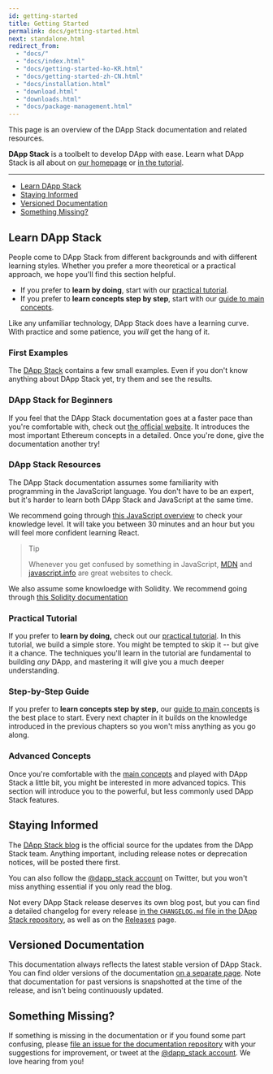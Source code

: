 ```yaml
---
id: getting-started
title: Getting Started
permalink: docs/getting-started.html
next: standalone.html
redirect_from:
  - "docs/"
  - "docs/index.html"
  - "docs/getting-started-ko-KR.html"
  - "docs/getting-started-zh-CN.html"
  - "docs/installation.html"
  - "download.html"
  - "downloads.html"
  - "docs/package-management.html"
---
```


This page is an overview of the DApp Stack documentation and related resources.

**DApp Stack** is a toolbelt to develop DApp with ease. Learn what DApp Stack is all about on [our homepage](/) or [in the tutorial](/tutorial/tutorial.html).

---

- [Learn DApp Stack](#learn-dapp-stack)
- [Staying Informed](#staying-informed)
- [Versioned Documentation](#versioned-documentation)
- [Something Missing?](#something-missing)

## Learn DApp Stack

People come to DApp Stack from different backgrounds and with different learning styles. Whether you prefer a more theoretical or a practical approach, we hope you'll find this section helpful.

* If you prefer to **learn by doing**, start with our [practical tutorial](/tutorial/tutorial.html).
* If you prefer to **learn concepts step by step**, start with our [guide to main concepts](/docs/environments.html).

Like any unfamiliar technology, DApp Stack does have a learning curve. With practice and some patience, you *will* get the hang of it.

### First Examples

The [DApp Stack](/) contains a few small examples. Even if you don't know anything about DApp Stack yet, try them and see the results.

### DApp Stack for Beginners

If you feel that the DApp Stack documentation goes at a faster pace than you're comfortable with, check out [the official website](https://www.ethereum.org). It introduces the most important Ethereum concepts in a detailed. Once you're done, give the documentation another try!

### DApp Stack Resources

The DApp Stack documentation assumes some familiarity with programming in the JavaScript language. You don't have to be an expert, but it's harder to learn both DApp Stack and JavaScript at the same time.

We recommend going through [this JavaScript overview](https://developer.mozilla.org/en-US/docs/Web/JavaScript/A_re-introduction_to_JavaScript) to check your knowledge level. It will take you between 30 minutes and an hour but you will feel more confident learning React.

>Tip
>
>Whenever you get confused by something in JavaScript, [MDN](https://developer.mozilla.org/en-US/docs/Web/JavaScript) and [javascript.info](http://javascript.info/) are great websites to check.

We also assume some knowloedge with Solidity. We recommend going through [this Solidity documentation](https://solidity.readthedocs.io/en/latest/)

### Practical Tutorial

If you prefer to **learn by doing,** check out our [practical tutorial](/tutorial/tutorial.html). In this tutorial, we build a simple store. You might be tempted to skip it -- but give it a chance. The techniques you'll learn in the tutorial are fundamental to building *any* DApp, and mastering it will give you a much deeper understanding.

### Step-by-Step Guide

If you prefer to **learn concepts step by step,** our [guide to main concepts](/docs/environments.html) is the best place to start. Every next chapter in it builds on the knowledge introduced in the previous chapters so you won't miss anything as you go along.


### Advanced Concepts

Once you're comfortable with the [main concepts](#/docs/environments.html) and played with DApp Stack a little bit, you might be interested in more advanced topics. This section will introduce you to the powerful, but less commonly used DApp Stack features.


## Staying Informed

The [DApp Stack blog](/blog/) is the official source for the updates from the DApp Stack team. Anything important, including release notes or deprecation notices, will be posted there first.

You can also follow the [@dapp_stack account](https://twitter.com/dapp_stack) on Twitter, but you won't miss anything essential if you only read the blog.

Not every DApp Stack release deserves its own blog post, but you can find a detailed changelog for every release [in the `CHANGELOG.md` file in the DApp Stack repository](https://github.com/Dapp-Stack/Dapp-Stack/blob/master/CHANGELOG.md), as well as on the [Releases](https://github.com/Dapp-Stack/Dapp-Stack) page.

## Versioned Documentation

This documentation always reflects the latest stable version of DApp Stack. You can find older versions of the documentation [on a separate page](/versions). Note that documentation for past versions is snapshotted at the time of the release, and isn't being continuously updated.

## Something Missing?

If something is missing in the documentation or if you found some part confusing, please [file an issue for the documentation repository](https://github.com/Dapp-Stack/Dapp-Stack/issues/new) with your suggestions for improvement, or tweet at the [@dapp_stack account](https://twitter.com/dapp_stack). We love hearing from you!
